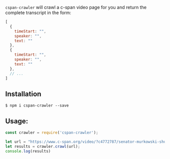 `cspan-crawler` will crawl a c-span video page for you and return the complete transcript in the form:
```javascript
[
  {
    timeStart: "",
    speaker: "",
    text: ""
  },
  {
    timeStart: "",
    speaker: "",
    text: ""
  },
  // ...
]
```

## Installation
```
$ npm i cspan-crawler --save
```

## Usage:
```javascript
const crawler = require('cspan-crawler');

let url = "https://www.c-span.org/video/?c4772787/senator-murkowski-shutting-government-governing"
let results = crawler.crawl(url);
console.log(results)
```
